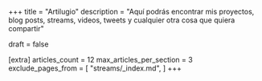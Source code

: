 +++
title = "Artilugio"
description = "Aquí podrás encontrar mis proyectos, blog posts, streams, videos, tweets y cualquier otra cosa que quiera compartir"

draft = false

[extra]
articles_count = 12
max_articles_per_section = 3
exclude_pages_from = [
    "streams/_index.md",
]
+++
